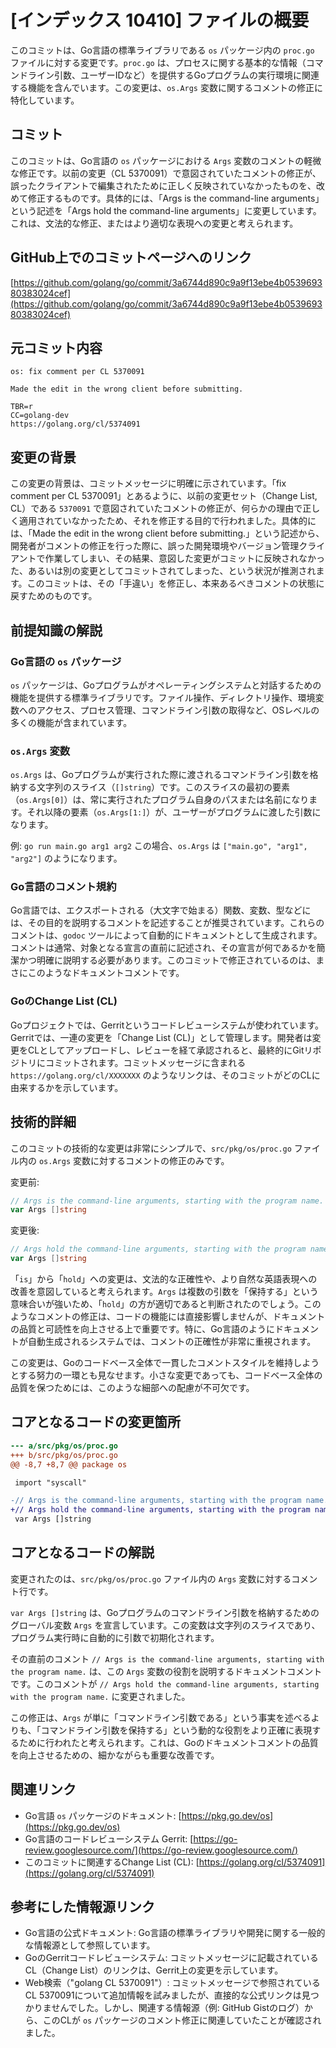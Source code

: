 # [インデックス 10410] ファイルの概要

このコミットは、Go言語の標準ライブラリである `os` パッケージ内の `proc.go` ファイルに対する変更です。`proc.go` は、プロセスに関する基本的な情報（コマンドライン引数、ユーザーIDなど）を提供するGoプログラムの実行環境に関連する機能を含んでいます。この変更は、`os.Args` 変数に関するコメントの修正に特化しています。

## コミット

このコミットは、Go言語の `os` パッケージにおける `Args` 変数のコメントの軽微な修正です。以前の変更（CL 5370091）で意図されていたコメントの修正が、誤ったクライアントで編集されたために正しく反映されていなかったものを、改めて修正するものです。具体的には、「Args is the command-line arguments」という記述を「Args hold the command-line arguments」に変更しています。これは、文法的な修正、またはより適切な表現への変更と考えられます。

## GitHub上でのコミットページへのリンク

[https://github.com/golang/go/commit/3a6744d890c9a9f13ebe4b053969380383024cef](https://github.com/golang/go/commit/3a6744d890c9a9f13ebe4b053969380383024cef)

## 元コミット内容

```
os: fix comment per CL 5370091

Made the edit in the wrong client before submitting.

TBR=r
CC=golang-dev
https://golang.org/cl/5374091
```

## 変更の背景

この変更の背景は、コミットメッセージに明確に示されています。「fix comment per CL 5370091」とあるように、以前の変更セット（Change List, CL）である `5370091` で意図されていたコメントの修正が、何らかの理由で正しく適用されていなかったため、それを修正する目的で行われました。具体的には、「Made the edit in the wrong client before submitting.」という記述から、開発者がコメントの修正を行った際に、誤った開発環境やバージョン管理クライアントで作業してしまい、その結果、意図した変更がコミットに反映されなかった、あるいは別の変更としてコミットされてしまった、という状況が推測されます。このコミットは、その「手違い」を修正し、本来あるべきコメントの状態に戻すためのものです。

## 前提知識の解説

### Go言語の `os` パッケージ

`os` パッケージは、Goプログラムがオペレーティングシステムと対話するための機能を提供する標準ライブラリです。ファイル操作、ディレクトリ操作、環境変数へのアクセス、プロセス管理、コマンドライン引数の取得など、OSレベルの多くの機能が含まれています。

### `os.Args` 変数

`os.Args` は、Goプログラムが実行された際に渡されるコマンドライン引数を格納する文字列のスライス（`[]string`）です。このスライスの最初の要素（`os.Args[0]`）は、常に実行されたプログラム自身のパスまたは名前になります。それ以降の要素（`os.Args[1:]`）が、ユーザーがプログラムに渡した引数になります。

例:
`go run main.go arg1 arg2`
この場合、`os.Args` は `["main.go", "arg1", "arg2"]` のようになります。

### Go言語のコメント規約

Go言語では、エクスポートされる（大文字で始まる）関数、変数、型などには、その目的を説明するコメントを記述することが推奨されています。これらのコメントは、`godoc` ツールによって自動的にドキュメントとして生成されます。コメントは通常、対象となる宣言の直前に記述され、その宣言が何であるかを簡潔かつ明確に説明する必要があります。このコミットで修正されているのは、まさにこのようなドキュメントコメントです。

### GoのChange List (CL)

Goプロジェクトでは、Gerritというコードレビューシステムが使われています。Gerritでは、一連の変更を「Change List (CL)」として管理します。開発者は変更をCLとしてアップロードし、レビューを経て承認されると、最終的にGitリポジトリにコミットされます。コミットメッセージに含まれる `https://golang.org/cl/XXXXXXX` のようなリンクは、そのコミットがどのCLに由来するかを示しています。

## 技術的詳細

このコミットの技術的な変更は非常にシンプルで、`src/pkg/os/proc.go` ファイル内の `os.Args` 変数に対するコメントの修正のみです。

変更前:
```go
// Args is the command-line arguments, starting with the program name.
var Args []string
```

変更後:
```go
// Args hold the command-line arguments, starting with the program name.
var Args []string
```

「`is`」から「`hold`」への変更は、文法的な正確性や、より自然な英語表現への改善を意図していると考えられます。`Args` は複数の引数を「保持する」という意味合いが強いため、「`hold`」の方が適切であると判断されたのでしょう。このようなコメントの修正は、コードの機能には直接影響しませんが、ドキュメントの品質と可読性を向上させる上で重要です。特に、Go言語のようにドキュメントが自動生成されるシステムでは、コメントの正確性が非常に重視されます。

この変更は、Goのコードベース全体で一貫したコメントスタイルを維持しようとする努力の一環とも見なせます。小さな変更であっても、コードベース全体の品質を保つためには、このような細部への配慮が不可欠です。

## コアとなるコードの変更箇所

```diff
--- a/src/pkg/os/proc.go
+++ b/src/pkg/os/proc.go
@@ -8,7 +8,7 @@ package os

 import "syscall"

-// Args is the command-line arguments, starting with the program name.
+// Args hold the command-line arguments, starting with the program name.
 var Args []string
```

## コアとなるコードの解説

変更されたのは、`src/pkg/os/proc.go` ファイル内の `Args` 変数に対するコメント行です。

`var Args []string` は、Goプログラムのコマンドライン引数を格納するためのグローバル変数 `Args` を宣言しています。この変数は文字列のスライスであり、プログラム実行時に自動的に引数で初期化されます。

その直前のコメント `// Args is the command-line arguments, starting with the program name.` は、この `Args` 変数の役割を説明するドキュメントコメントです。このコメントが `// Args hold the command-line arguments, starting with the program name.` に変更されました。

この修正は、`Args` が単に「コマンドライン引数である」という事実を述べるよりも、「コマンドライン引数を保持する」という動的な役割をより正確に表現するために行われたと考えられます。これは、Goのドキュメントコメントの品質を向上させるための、細かながらも重要な改善です。

## 関連リンク

*   Go言語 `os` パッケージのドキュメント: [https://pkg.go.dev/os](https://pkg.go.dev/os)
*   Go言語のコードレビューシステム Gerrit: [https://go-review.googlesource.com/](https://go-review.googlesource.com/)
*   このコミットに関連するChange List (CL): [https://golang.org/cl/5374091](https://golang.org/cl/5374091)

## 参考にした情報源リンク

*   Go言語の公式ドキュメント: Go言語の標準ライブラリや開発に関する一般的な情報源として参照しています。
*   GoのGerritコードレビューシステム: コミットメッセージに記載されているCL（Change List）のリンクは、Gerrit上の変更を示しています。
*   Web検索（"golang CL 5370091"）: コミットメッセージで参照されているCL 5370091について追加情報を試みましたが、直接的な公式リンクは見つかりませんでした。しかし、関連する情報源（例: GitHub Gistのログ）から、このCLが `os` パッケージのコメント修正に関連していたことが確認されました。
